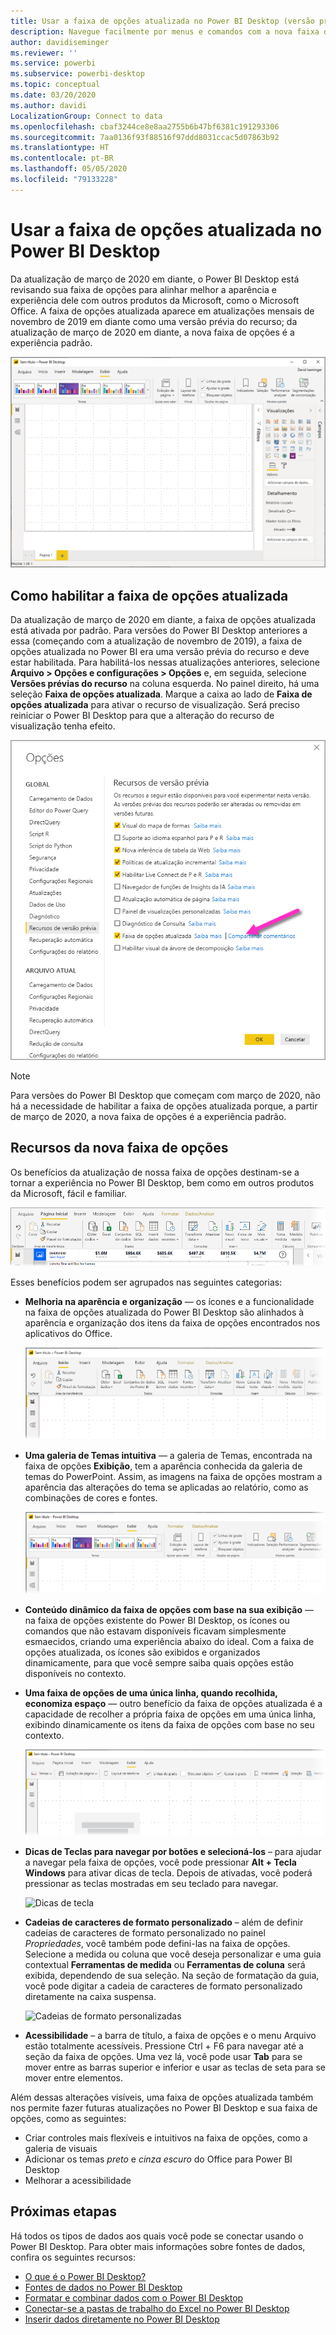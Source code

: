 ```yaml
---
title: Usar a faixa de opções atualizada no Power BI Desktop (versão prévia)
description: Navegue facilmente por menus e comandos com a nova faixa de opções no Power BI Desktop
author: davidiseminger
ms.reviewer: ''
ms.service: powerbi
ms.subservice: powerbi-desktop
ms.topic: conceptual
ms.date: 03/20/2020
ms.author: davidi
LocalizationGroup: Connect to data
ms.openlocfilehash: cbaf3244ce8e8aa2755b6b47bf6381c191293306
ms.sourcegitcommit: 7aa0136f93f88516f97ddd8031ccac5d07863b92
ms.translationtype: HT
ms.contentlocale: pt-BR
ms.lasthandoff: 05/05/2020
ms.locfileid: "79133228"
---
```

# <a name="use-the-updated-ribbon-in-power-bi-desktop"></a>Usar a faixa de opções atualizada no Power BI Desktop

Da atualização de março de 2020 em diante, o Power BI Desktop está revisando sua faixa de opções para alinhar melhor a aparência e experiência dele com outros produtos da Microsoft, como o Microsoft Office. A faixa de opções atualizada aparece em atualizações mensais de novembro de 2019 em diante como uma versão prévia do recurso; da atualização de março de 2020 em diante, a nova faixa de opções é a experiência padrão.

![Nova faixa de opções no Power BI Desktop](media/desktop-ribbon/desktop-ribbon-02.png)

## <a name="how-to-enable-the-updated-ribbon"></a>Como habilitar a faixa de opções atualizada

Da atualização de março de 2020 em diante, a faixa de opções atualizada está ativada por padrão. Para versões do Power BI Desktop anteriores a essa (começando com a atualização de novembro de 2019), a faixa de opções atualizada no Power BI era uma versão prévia do recurso e deve estar habilitada. Para habilitá-los nessas atualizações anteriores, selecione **Arquivo > Opções e configurações > Opções** e, em seguida, selecione **Versões prévias do recurso** na coluna esquerda. No painel direito, há uma seleção **Faixa de opções atualizada**. Marque a caixa ao lado de **Faixa de opções atualizada** para ativar o recurso de visualização. Será preciso reiniciar o Power BI Desktop para que a alteração do recurso de visualização tenha efeito.

![A opção de faixa de opções atualizada para o Power BI Desktop](media/desktop-ribbon/desktop-ribbon-01.png)

> [!NOTE]
> Para versões do Power BI Desktop que começam com março de 2020, não há a necessidade de habilitar a faixa de opções atualizada porque, a partir de março de 2020, a nova faixa de opções é a experiência padrão.

## <a name="features-of-the-new-ribbon"></a>Recursos da nova faixa de opções

Os benefícios da atualização de nossa faixa de opções destinam-se a tornar a experiência no Power BI Desktop, bem como em outros produtos da Microsoft, fácil e familiar. 

![Nova faixa de opções no Power BI Desktop](media/desktop-ribbon/desktop-ribbon-03.png)

Esses benefícios podem ser agrupados nas seguintes categorias:

* **Melhoria na aparência e organização** — os ícones e a funcionalidade na faixa de opções atualizada do Power BI Desktop são alinhados à aparência e organização dos itens da faixa de opções encontrados nos aplicativos do Office.

    ![Aparência aprimorada](media/desktop-ribbon/desktop-ribbon-04.png)

* **Uma galeria de Temas intuitiva** — a galeria de Temas, encontrada na faixa de opções **Exibição**, tem a aparência conhecida da galeria de temas do PowerPoint. Assim, as imagens na faixa de opções mostram a aparência das alterações do tema se aplicadas ao relatório, como as combinações de cores e fontes. 

    ![Melhores temas](media/desktop-ribbon/desktop-ribbon-05.png)

* **Conteúdo dinâmico da faixa de opções com base na sua exibição** — na faixa de opções existente do Power BI Desktop, os ícones ou comandos que não estavam disponíveis ficavam simplesmente esmaecidos, criando uma experiência abaixo do ideal. Com a faixa de opções atualizada, os ícones são exibidos e organizados dinamicamente, para que você sempre saiba quais opções estão disponíveis no contexto.

* **Uma faixa de opções de uma única linha, quando recolhida, economiza espaço** — outro benefício da faixa de opções atualizada é a capacidade de recolher a própria faixa de opções em uma única linha, exibindo dinamicamente os itens da faixa de opções com base no seu contexto. 

    ![Faixa de opções recolhida](media/desktop-ribbon/desktop-ribbon-06.png)

* **Dicas de Teclas para navegar por botões e selecioná-los** – para ajudar a navegar pela faixa de opções, você pode pressionar **Alt + Tecla Windows** para ativar dicas de tecla. Depois de ativadas, você poderá pressionar as teclas mostradas em seu teclado para navegar.

    ![Dicas de tecla](media/desktop-ribbon/desktop-ribbon-07.png)

* **Cadeias de caracteres de formato personalizado** – além de definir cadeias de caracteres de formato personalizado no painel *Propriedades*, você também pode defini-las na faixa de opções. Selecione a medida ou coluna que você deseja personalizar e uma guia contextual **Ferramentas de medida** ou **Ferramentas de coluna** será exibida, dependendo de sua seleção. Na seção de formatação da guia, você pode digitar a cadeia de caracteres de formato personalizado diretamente na caixa suspensa.

    ![Cadeias de formato personalizadas](media/desktop-ribbon/desktop-ribbon-08.png)

* **Acessibilidade** – a barra de título, a faixa de opções e o menu Arquivo estão totalmente acessíveis. Pressione Ctrl + F6 para navegar até a seção da faixa de opções. Uma vez lá, você pode usar **Tab** para se mover entre as barras superior e inferior e usar as teclas de seta para se mover entre elementos.


Além dessas alterações visíveis, uma faixa de opções atualizada também nos permite fazer futuras atualizações no Power BI Desktop e sua faixa de opções, como as seguintes:

* Criar controles mais flexíveis e intuitivos na faixa de opções, como a galeria de visuais
* Adicionar os temas *preto* e *cinza escuro* do Office para Power BI Desktop
* Melhorar a acessibilidade


## <a name="next-steps"></a>Próximas etapas
Há todos os tipos de dados aos quais você pode se conectar usando o Power BI Desktop. Para obter mais informações sobre fontes de dados, confira os seguintes recursos:

* [O que é o Power BI Desktop?](desktop-what-is-desktop.md)
* [Fontes de dados no Power BI Desktop](desktop-data-sources.md)
* [Formatar e combinar dados com o Power BI Desktop](desktop-shape-and-combine-data.md)
* [Conectar-se a pastas de trabalho do Excel no Power BI Desktop](desktop-connect-excel.md)   
* [Inserir dados diretamente no Power BI Desktop](desktop-enter-data-directly-into-desktop.md)   

